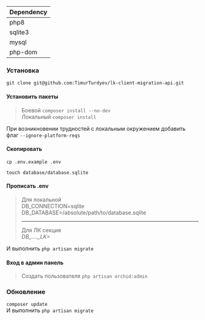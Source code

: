 | Dependency |
|------------|
| php8       |
| sqlite3    |
| mysql      |
| php-dom    |

### Установка

`git clone git@github.com:TimurTurdyev/lk-client-migration-api.git`

#### Установить пакеты

> Боевой `composer install --no-dev` <br>
Локальный `composer install`

При возникновении трудностей с локальным окружением добавить флаг `--ignore-platform-reqs`

#### Скопировать
`cp .env.example .env`

`touch database/database.sqlite`

#### Прописать .env

> Для локальной <br> DB_CONNECTION=sqlite <br>
DB_DATABASE=/absolute/path/to/database.sqlite <br><hr> Для ЛК секция <br> *DB_...._LK=*


И выполнить `php artisan migrate`

#### Вход в админ панель 

> Создать пользователя `php artisan orchid:admin`

### Обновление

`composer update` <br>
И выполнить `php artisan migrate`
